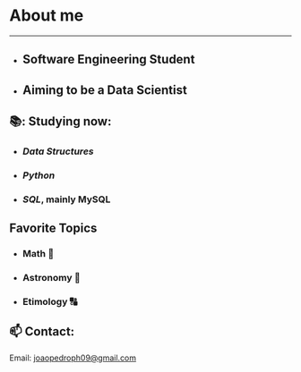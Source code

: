 # **About me**
---
- ## Software Engineering Student
- ## Aiming to be a Data Scientist
## 📚: Studying now:
  - ### *Data Structures*
  - ### *Python*
  - ### *SQL*, mainly MySQL
## Favorite Topics
  - ### Math :triangular_ruler:
  - ### Astronomy :telescope:
  - ### Etimology :capital_abcd:
##  📫 Contact:
   Email: joaopedroph09@gmail.com

<!---
Joao-Pedro-P-Holanda/Joao-Pedro-P-Holanda is a ✨ special ✨ repository because its `README.md` (this file) appears on your GitHub profile.
You can click the Preview link to take a look at your changes.
--->
